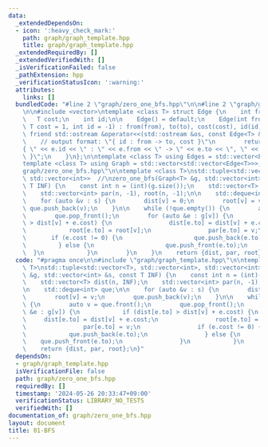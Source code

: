 ```yaml
---
data:
  _extendedDependsOn:
  - icon: ':heavy_check_mark:'
    path: graph/graph_template.hpp
    title: graph/graph_template.hpp
  _extendedRequiredBy: []
  _extendedVerifiedWith: []
  _isVerificationFailed: false
  _pathExtension: hpp
  _verificationStatusIcon: ':warning:'
  attributes:
    links: []
  bundledCode: "#line 2 \"graph/zero_one_bfs.hpp\"\n\n#line 2 \"graph/graph_template.hpp\"\
    \n\n#include <vector>\ntemplate <class T> struct Edge {\n    int from, to;\n \
    \   T cost;\n    int id;\n\n    Edge() = default;\n    Edge(int from, int to,\
    \ T cost = 1, int id = -1) : from(from), to(to), cost(cost), id(id) {}\n\n   \
    \ friend std::ostream &operator<<(std::ostream &os, const Edge<T> &e) {\n    \
    \    // output format: \"{ id : from -> to, cost }\"\n        return os << \"\
    { \" << e.id << \" : \" << e.from << \" -> \" << e.to << \", \" << e.cost << \"\
    \ }\";\n    }\n};\n\ntemplate <class T> using Edges = std::vector<Edge<T>>;\n\
    template <class T> using Graph = std::vector<std::vector<Edge<T>>>;\n#line 4 \"\
    graph/zero_one_bfs.hpp\"\n\ntemplate <class T>\nstd::tuple<std::vector<T>, std::vector<int>,\
    \ std::vector<int>>  //\nzero_one_bfs(Graph<T> &g, std::vector<int> &s, const\
    \ T INF) {\n    const int n = (int)(g.size());\n    std::vector<T> dist(n, INF);\n\
    \    std::vector<int> par(n, -1), root(n, -1);\n\n    std::deque<int> que;\n\n\
    \    for (auto &v : s) {\n        dist[v] = 0;\n        root[v] = v;\n       \
    \ que.push_back(v);\n    }\n\n    while (!que.empty()) {\n        auto v = que.front();\n\
    \        que.pop_front();\n        for (auto &e : g[v]) {\n            if (dist[e.to]\
    \ > dist[v] + e.cost) {\n                dist[e.to] = dist[v] + e.cost;\n    \
    \            root[e.to] = root[v];\n                par[e.to] = v;\n         \
    \       if (e.cost != 0) {\n                    que.push_back(e.to);\n       \
    \         } else {\n                    que.push_front(e.to);\n              \
    \  }\n            }\n        }\n    }\n    return {dist, par, root};\n}\n"
  code: "#pragma once\n\n#include \"graph/graph_template.hpp\"\n\ntemplate <class\
    \ T>\nstd::tuple<std::vector<T>, std::vector<int>, std::vector<int>>  //\nzero_one_bfs(Graph<T>\
    \ &g, std::vector<int> &s, const T INF) {\n    const int n = (int)(g.size());\n\
    \    std::vector<T> dist(n, INF);\n    std::vector<int> par(n, -1), root(n, -1);\n\
    \n    std::deque<int> que;\n\n    for (auto &v : s) {\n        dist[v] = 0;\n\
    \        root[v] = v;\n        que.push_back(v);\n    }\n\n    while (!que.empty())\
    \ {\n        auto v = que.front();\n        que.pop_front();\n        for (auto\
    \ &e : g[v]) {\n            if (dist[e.to] > dist[v] + e.cost) {\n           \
    \     dist[e.to] = dist[v] + e.cost;\n                root[e.to] = root[v];\n\
    \                par[e.to] = v;\n                if (e.cost != 0) {\n        \
    \            que.push_back(e.to);\n                } else {\n                \
    \    que.push_front(e.to);\n                }\n            }\n        }\n    }\n\
    \    return {dist, par, root};\n}"
  dependsOn:
  - graph/graph_template.hpp
  isVerificationFile: false
  path: graph/zero_one_bfs.hpp
  requiredBy: []
  timestamp: '2024-05-26 20:33:47+09:00'
  verificationStatus: LIBRARY_NO_TESTS
  verifiedWith: []
documentation_of: graph/zero_one_bfs.hpp
layout: document
title: 01-BFS
---
```

